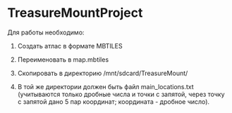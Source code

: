 TreasureMountProject
====================


Для работы необходимо:

1. Создать атлас в формате MBTILES
2. Переименовать в map.mbtiles
3. Скопировать в директорию /mnt/sdcard/TreasureMount/ 

4. В той же директории должен быть файл main_locations.txt (учитываются только дробные числа и точки с запятой,
      через точку с запятой дано 5 пар координат; координата - дробное число).
